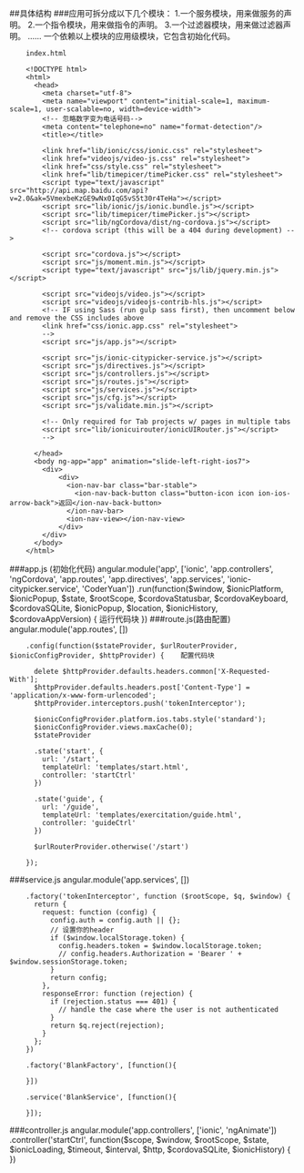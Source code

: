 ##具体结构
###应用可拆分成以下几个模块：
        1.一个服务模块，用来做服务的声明。
        2.一个指令模块，用来做指令的声明。
        3.一个过滤器模块，用来做过滤器声明。
        ......
        一个依赖以上模块的应用级模块，它包含初始化代码。

        index.html

		<!DOCTYPE html>
		<html>
		  <head>
		    <meta charset="utf-8">
		    <meta name="viewport" content="initial-scale=1, maximum-scale=1, user-scalable=no, width=device-width">
		    <!-- 忽略数字变为电话号码-->
		    <meta content="telephone=no" name="format-detection"/>
		    <title></title>

		    <link href="lib/ionic/css/ionic.css" rel="stylesheet">
		    <link href="videojs/video-js.css" rel="stylesheet">
		    <link href="css/style.css" rel="stylesheet">
		    <link href="lib/timepicer/timePicker.css" rel="stylesheet">
		    <script type="text/javascript" src="http://api.map.baidu.com/api?v=2.0&ak=5VmexbeKzGE9wNx0IqG5vS5t30r4TeHa"></script>
		    <script src="lib/ionic/js/ionic.bundle.js"></script>
		    <script src="lib/timepicer/timePicker.js"></script>
		    <script src="lib/ngCordova/dist/ng-cordova.js"></script>
		    <!-- cordova script (this will be a 404 during development) -->

		    <script src="cordova.js"></script>
		    <script src="js/moment.min.js"></script>
		    <script type="text/javascript" src="js/lib/jquery.min.js"></script>

		    <script src="videojs/video.js"></script>
		    <script src="videojs/videojs-contrib-hls.js"></script>
		    <!-- IF using Sass (run gulp sass first), then uncomment below and remove the CSS includes above
		    <link href="css/ionic.app.css" rel="stylesheet">
		    -->
		    <script src="js/app.js"></script>

		    <script src="js/ionic-citypicker-service.js"></script>
		    <script src="js/directives.js"></script>
		    <script src="js/controllers.js"></script>
		    <script src="js/routes.js"></script>
		    <script src="js/services.js"></script>
		    <script src="js/cfg.js"></script>
		    <script src="js/validate.min.js"></script>

		    <!-- Only required for Tab projects w/ pages in multiple tabs
		    <script src="lib/ionicuirouter/ionicUIRouter.js"></script>
		    -->

		  </head>
		  <body ng-app="app" animation="slide-left-right-ios7">
		    <div>
		        <div>
		          <ion-nav-bar class="bar-stable">
		            <ion-nav-back-button class="button-icon icon ion-ios-arrow-back">返回</ion-nav-back-button>
		          </ion-nav-bar>
		          <ion-nav-view></ion-nav-view>
		        </div>
		    </div>
		  </body>
		</html>
###app.js (初始化代码)
		angular.module('app', ['ionic', 'app.controllers', 'ngCordova', 'app.routes', 'app.directives', 'app.services', 'ionic-citypicker.service', 'CoderYuan'])
		.run(function($window, $ionicPlatform, $ionicPopup, $state, $rootScope, $cordovaStatusbar, $cordovaKeyboard, $cordovaSQLite, 	$ionicPopup, $location, $ionicHistory, $cordovaAppVersion) {  运行代码块
		 })
###route.js(路由配置)
		angular.module('app.routes', [])

		.config(function($stateProvider, $urlRouterProvider, $ionicConfigProvider, $httpProvider) {    配置代码块

		  delete $httpProvider.defaults.headers.common['X-Requested-With'];
		  $httpProvider.defaults.headers.post['Content-Type'] = 'application/x-www-form-urlencoded';
		  $httpProvider.interceptors.push('tokenInterceptor');

		  $ionicConfigProvider.platform.ios.tabs.style('standard');
		  $ionicConfigProvider.views.maxCache(0);
		  $stateProvider

		  .state('start', {
		    url: '/start',
		    templateUrl: 'templates/start.html',
		    controller: 'startCtrl'
		  })

		  .state('guide', {
		    url: '/guide',
		    templateUrl: 'templates/exercitation/guide.html',
		    controller: 'guideCtrl'
		  })

		  $urlRouterProvider.otherwise('/start')

		});
###service.js
		angular.module('app.services', [])

		.factory('tokenInterceptor', function ($rootScope, $q, $window) {
		  return {
		    request: function (config) {
		      config.auth = config.auth || {};
		      // 设置你的header
		      if ($window.localStorage.token) {
		        config.headers.token = $window.localStorage.token;
		        // config.headers.Authorization = 'Bearer ' + $window.sessionStorage.token;
		      }
		      return config;
		    },
		    responseError: function (rejection) {
		      if (rejection.status === 401) {
		        // handle the case where the user is not authenticated
		      }
		      return $q.reject(rejection);
		    }
		  };
		})

		.factory('BlankFactory', [function(){

		}])

		.service('BlankService', [function(){

		}]);
###controller.js
		angular.module('app.controllers', ['ionic', 'ngAnimate'])
		.controller('startCtrl', function($scope, $window, $rootScope, $state, $ionicLoading, $timeout, $interval, $http, $cordovaSQLite, $ionicHistory) {
		})